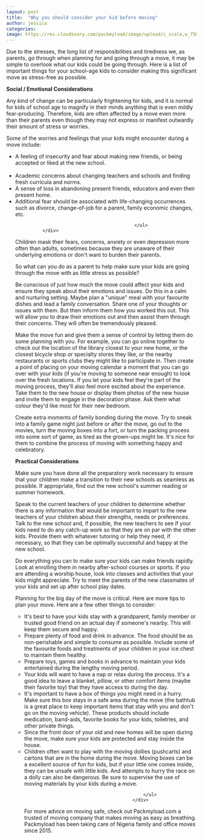 ```yaml
---
layout: post
title:  "Why you should consider your kid before moving"
author: jessica
categories: 
image: https://res.cloudinary.com/packmyload/image/upload/c_scale,w_750/v1563966110/IMG_5843.png
---
```


Due to the stresses, the long list of responsibilities and tiredness we, as parents, go through when planning for and going through a move, it may be simple to overlook what our kids could be going through.  Here is a list of important things for your school-age kids to consider making this significant move as stress-free as possible.

**Social / Emotional Considerations**

Any kind of change can be particularly frightening for kids, and it is normal for kids of school age to magnify in their minds anything that is even mildly fear-producing.  Therefore, kids are often affected by a move even more than their parents even though they may not express or manifest outwardly their amount of stress or worries.

Some of the worries and feelings that your kids might encounter during a move include:

<div class="listing-features fl-wrap">
                                                <ul>
                                                    <li><i class="fa fa-circle"></i> A feeling of insecurity and fear about making new friends, or being accepted or liked at the new school.</li><br/>
                                                    <li><i class="fa fa-circle"></i> Academic concerns about changing teachers and schools and finding fresh curricula and norms.</li>
                                                    <li><i class="fa fa-circle"></i> A sense of loss in abandoning present friends, educators and even their present home.
</li>
                                                    <li><i class="fa fa-circle"></i>Additional fear should be associated with life-changing occurrences such as divorce, change-of-job for a parent, family economic changes, etc.</li>
                                                   
                                                </ul>
              </div>



Children mask their fears, concerns, anxiety or even depression more often than adults, sometimes because they are unaware of their underlying emotions or don't want to burden their parents.

So what can you do as a parent to help make sure your kids are going through the move with as little stress as possible?

Be conscious of just how much the move could affect your kids and ensure they speak about their emotions and issues. Do this in a calm and nurturing setting. Maybe plan a "unique" meal with your favourite dishes and lead a family conversation. Share one of your thoughts or issues with them. But then inform them how you worked this out. This will allow you to draw their emotions out and then assist them through their concerns. They will often be tremendously pleased.

Make the move fun and give them a sense of control by letting them do some planning with you. For example, you can go online together to check out the location of the library closest to your new home, or the closest bicycle shop or specialty stores they like, or the nearby restaurants or sports clubs they might like to participate in. Then create a point of placing on your moving calendar a moment that you can go over with your kids (if you're moving to someone near enough) to look over the fresh locations. If you let your kids feel they're part of the moving process, they'll also feel more excited about the experience. Take them to the new house or display them photos of the new house and invite them to engage in the decoration phase. Ask them what colour they'd like most for their new bedroom.

Create extra moments of family bonding during the move. Try to sneak into a family game night just before or after the move, go out to the movies, turn the moving boxes into a fort, or turn the packing process into some sort of game, as tired as the grown-ups might be. It's nice for them to combine the process of moving with something happy and celebratory.

**Practical Considerations**

Make sure you have done all the preparatory work necessary to ensure that your children make a transition to their new schools as seamless as possible. If appropriate, find out the new school's summer reading or summer homework.

Speak to the current teachers of your children to determine whether there is any information that would be important to impart to the new teachers of your children about their strengths, needs or preferences. Talk to the new school and, if possible, the new teachers to see if your kids need to do any catch-up work so that they are on par with the other kids. Provide them with whatever tutoring or help they need, if necessary, so that they can be optimally successful and happy at the new school.

Do everything you can to make sure your kids can make friends rapidly. Look at enrolling them in nearby after-school courses or sports. If you are attending a worship house, look into classes and activities that your kids might appreciate. Try to meet the parents of the new classmates of your kids and set up after school play dates.

Planning for the big day of the move is critical. Here are more tips to plan your move. Here are a few other things to consider:

<div class="listing-features fl-wrap">
                                                <ul>
                                                    <li><i class="fa fa-circle"></i> It's best to have your kids stay with a grandparent, family member or trusted good friend on an actual day if someone's nearby. This will keep them secure and happy.</li>
                                                    <li><i class="fa fa-circle"></i> Prepare plenty of food and drink in advance. The food should be as non-perishable and simple to consume as possible. Include some of the favourite foods and treatments of your children in your ice chest to maintain them healthy.</li>
                                                    <li><i class="fa fa-circle"></i>Prepare toys, games and books in advance to maintain your kids entertained during the lengthy moving period.

</li>
                                                    <li><i class="fa fa-circle"></i>Your kids will want to have a nap or relax during the process. It's a good idea to leave a blanket, pillow, or other comfort items (maybe their favorite toy) that they have access to during the day.
</li>
 <li><i class="fa fa-circle"></i>It's important to have a box of things you might need in a hurry. Make sure this box stays in a safe area during the move (the bathtub is a great place to keep important items that stay with you and don't go on the moving vehicle). These products should include medication, band-aids, favorite books for your kids, toiletries, and other private things.
</li>
<li><i class="fa fa-circle"></i>Since the front door of your old and new homes will be open during the move, make sure your kids are protected and stay inside the house.

</li>
<li><i class="fa fa-circle"></i>Children often want to play with the moving dollies (pushcarts) and cartons that are in the home during the move. Moving boxes can be a excellent source of fun for kids, but if your little one comes inside, they can be unsafe with little kids. And attempts to hurry the race on a dolly can also be dangerous. Be sure to supervise the use of moving materials by your kids during a move.
</li>
                                                   
                                                </ul>
                                            </div>


For more advice on moving safe, check out Packmyload.com a trusted of moving company that makes moving as easy as breathing. Packmyload has been taking care of Nigeria family and office moves since 2015.
